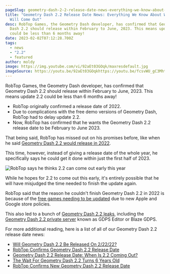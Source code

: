 ```yaml
---
pageSlug: geometry-dash-2-2-release-date-news-everything-we-know-about-when-2-2-will-come-out
title: "Geometry Dash 2.2 Release Date News: Everything We Know About When 2.2
  Will Come Out"
desc: RobTop Games, the Geometry Dash developer, has confirmed that Geometry
  Dash 2.2 should release within February to June, 2023. This means update 2.2
  could be less than 6 months away!
date: 2023-02-02T07:12:28.700Z
tags:
  - news
  - "2.2"
  - featured
author: moldy
image: https://img.youtube.com/vi/92aEt03GOqk/maxresdefault.jpg
imageSource: https://youtu.be/92aEt03GOqkhttps://youtu.be/fcsvWU_gC3Mhttps://youtu.be/fcsvWU_gC3M
---
```

RobTop Games, the Geometry Dash developer, has confirmed that Geometry Dash 2.2 should release within February to June, 2023. This means update 2.2 could be less than 6 months away!

- RobTop originally confirmed a release date of 2022.
- Due to complications with the free demo versions of Geometry Dash, RobTop had to delay update 2.2.
- Now, RobTop has confirmed that he wants the Geometry Dash 2.2 release date to be February to June 2023.


That being said, RobTop has missed out on his promises before, like when he said [Geometry Dash 2.2 would release in 2022](/posts/2-2-release-date-confirmed/).

This time, however, instead of giving a release date of the whole year, he specifically says he could get it done within just the first half of 2023.

![RobTop says he thinks 2.2 can come out early this year](https://pbs.twimg.com/media/FlVdtHjXoAAI8en?format=jpg&name=medium)

While he hopes for 2.2 to come out this early, it's entirely possible that he will have misjudged the time needed to finish the update again.

RobTop said that the reason he couldn't finish Geometry Dash 2.2 in 2022 is because of the [free games needing to be updated](https://www.dashword.net/posts/geometry-dash-2-2-release-date-confirmed-2023/) due to new Apple and Google store policies.

This also led to a bunch of [Geometry Dash 2.2 leaks](/posts/geometry-dash-2-2-editor-unlocked-how-to-get-the-2-2-level-editor-2022/), including the [Geometry Dash 2.2 private server](/posts/geometry-dash-2-2-private-server-download-install/) known as GDPS Editor or Blaze GDPS.

For more additional reading, here is a list of all of our Geometry Dash 2.2 release date news:

- [Will Geometry Dash 2.2 Be Released On 2/22/22?](/posts/will-2-2-release-on-2-22-22/)
- [RobTop Confirms Geometry Dash 2.2 Release Date](/posts/2-2-release-date-confirmed/)
- [Geometry Dash 2.2 Release Date: When Is 2.2 Coming Out?](/posts/geometry-dash-2-2-release-date/)
- [The Wait For Geometry Dash 2.2 Turns 6 Years Old](/posts/geometry-dash-2-2-wait-turns-6-years-old/)
- [RobTop Confirms New Geometry Dash 2.2 Release Date](/posts/geometry-dash-2-2-release-date-confirmed-2023/)
